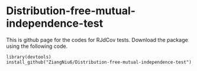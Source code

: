 # Distribution-free-mutual-independence-test
This is github page for the codes for RJdCov tests. Download the package using the following code.

```
library(devtools)
install_github("ZiangNiu6/Distribution-free-mutual-independence-test")
```
